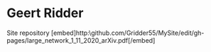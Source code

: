 # Geert Ridder
Site repository
[embed]http:\\github.com/Gridder55/MySite/edit/gh-pages/large_network_1_11_2020_arXiv.pdf[/embed]
